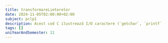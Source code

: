 ```yaml
---
title: transformareLieterelor
date: 2024-11-05T02:00:00+02:00
subject: pclp1
description: Acest cod C ilustrează I/O caractere (`getchar`, `printf`), conversia case-ului (`toupper`, `tolower`) prin logica condițională și bucle (`while`) pentru execuție repetată. Este un exemplu de manipulare interactivă a datelor de tip caracter.
tags: []
uniYearAndSemester: 11
---
```


